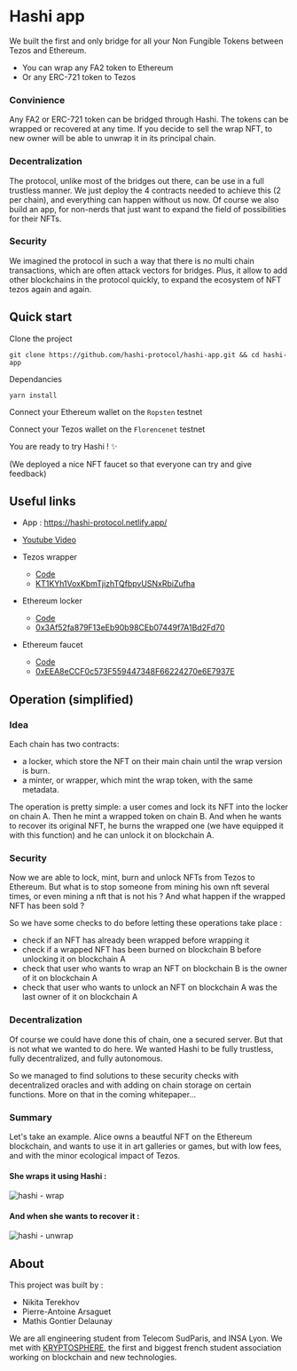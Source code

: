 # Hashi app

We built the first and only bridge for all your Non Fungible Tokens between Tezos and Ethereum. 

- You can wrap any FA2 token to Ethereum
- Or any ERC-721 token to Tezos

### Convinience

Any FA2 or ERC-721 token can be bridged through Hashi. The tokens can be wrapped or recovered at any time. If you decide to sell the wrap NFT, to new owner will be able to unwrap it in its principal chain.

### Decentralization

The protocol, unlike most of the bridges out there, can be use in a full trustless manner. We just deploy the 4 contracts needed to achieve this (2 per chain), and everything can happen without us now. Of course we also build an app, for non-nerds that just want to expand the field of possibilities for their NFTs.

### Security

We imagined the protocol in such a way that there is no multi chain transactions, which are often attack vectors for bridges. Plus, it allow to add other blockchains in the protocol quickly, to expand the ecosystem of NFT tezos again and again.

## Quick start

Clone the project 
```
git clone https://github.com/hashi-protocol/hashi-app.git && cd hashi-app
```

Dependancies
```
yarn install
```

Connect your Ethereum wallet on the `Ropsten` testnet

Connect your Tezos wallet on the `Florencenet` testnet

You are ready to try Hashi ! ✨

(We deployed a nice NFT faucet so that everyone can try and give feedback)

## Useful links

- App : https://hashi-protocol.netlify.app/

- [Youtube Video](https://www.youtube.com/watch?v=KRsYEKjtffU)
- Tezos wrapper
  - [Code](https://github.com/hashi-protocol/hashi-tezos/blob/master/python-contracts/modifiedFA2.py)
  - [KT1KYh1VoxKbmTjizhTQfbpvUSNxRbiZufha](https://florencenet.tzkt.io/KT1KYh1VoxKbmTjizhTQfbpvUSNxRbiZufha/operations/)
- Ethereum locker
  - [Code](https://github.com/hashi-protocol/hashi-ethereum/blob/master/NFTLock.sol)
  - [0x3Af52fa879F13eEb90b98CEb07449f7A1Bd2Fd70](https://ropsten.etherscan.io/address/0x3Af52fa879F13eEb90b98CEb07449f7A1Bd2Fd70)
- Ethereum faucet
  - [Code](https://github.com/hashi-protocol/hashi-ethereum-nft-faucet/blob/master/contracts/Nft.sol)
  - [0xEEA8eCCF0c573F559447348F66224270e6E7937E](https://ropsten.etherscan.io/address/0xEEA8eCCF0c573F559447348F66224270e6E7937E)

## Operation (simplified)

### Idea

Each chain has two contracts: 
- a locker, which store the NFT on their main chain until the wrap version is burn.
- a minter, or wrapper, which mint the wrap token, with the same metadata.

The operation is pretty simple: a user comes and lock its NFT into the locker on chain A. Then he mint a wrapped token on chain B. And when he wants to recover its original NFT, he burns the wrapped one (we have equipped it with this function) and he can unlock it on blockchain A.

### Security

Now we are able to lock, mint, burn and unlock NFTs from Tezos to Ethereum. But what is to stop someone from mining his own nft several times, or even mining a nft that is not his ? And what happen if the wrapped NFT has been sold ?

So we have some checks to do before letting these operations take place :
- check if an NFT has already been wrapped before wrapping it
- check if a wrapped NFT has been burned on blockchain B before unlocking it on blockchain A
- check that user who wants to wrap an NFT on blockchain B is the owner of it on blockchain A
- check that user who wants to unlock an NFT on blockchain A was the last owner of it on blockchain A 

### Decentralization

Of course we could have done this of chain, one a secured server. But that is not what we wanted to do here. We wanted Hashi to be fully trustless, fully decentralized, and fully autonomous. 

So we managed to find solutions to these security checks with decentralized oracles and with adding on chain storage on certain functions. More on that in the coming whitepaper...

### Summary

Let's take an example. Alice owns a beautful NFT on the Ethereum blockchain, and wants to use it in art galleries or games, but with low fees, and with the minor ecological impact of Tezos.

#### She wraps it using Hashi :

![hashi - wrap](https://user-images.githubusercontent.com/74971347/130337548-3487f31a-6c8e-4047-80d2-6cf1124a9d12.jpg)

#### And when she wants to recover it :

![hashi - unwrap](https://user-images.githubusercontent.com/74971347/130337551-0670e06d-e162-4dbc-9d48-2be576e3528d.jpg)

## About 

This project was built by :

- Nikita Terekhov
- Pierre-Antoine Arsaguet
- Mathis Gontier Delaunay

We are all engineering student from Telecom SudParis, and INSA Lyon. We met with [KRYPTOSPHERE](https://kryptosphere.org/en/), the first and biggest french student association working on blockchain and new technologies.
